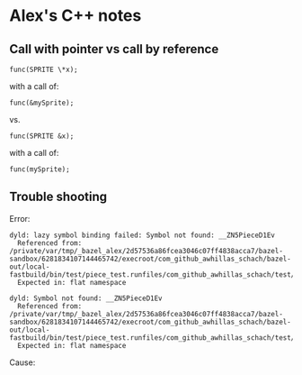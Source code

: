# Alex's C++ notes

## Call with pointer vs call by reference

    func(SPRITE \*x);

with a call of:

    func(&mySprite);

vs.

    func(SPRITE &x);

with a call of:

    func(mySprite);

## Trouble shooting

Error:
```
dyld: lazy symbol binding failed: Symbol not found: __ZN5PieceD1Ev
  Referenced from: /private/var/tmp/_bazel_alex/2d57536a86fcea3046c07ff4838acca7/bazel-sandbox/6281834107144465742/execroot/com_github_awhillas_schach/bazel-out/local-fastbuild/bin/test/piece_test.runfiles/com_github_awhillas_schach/test/piece_test
  Expected in: flat namespace

dyld: Symbol not found: __ZN5PieceD1Ev
  Referenced from: /private/var/tmp/_bazel_alex/2d57536a86fcea3046c07ff4838acca7/bazel-sandbox/6281834107144465742/execroot/com_github_awhillas_schach/bazel-out/local-fastbuild/bin/test/piece_test.runfiles/com_github_awhillas_schach/test/piece_test
  Expected in: flat namespace
 ```
Cause:
